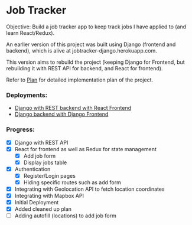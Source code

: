 # Job Tracker

Objective: Build a job tracker app to keep track jobs I have applied to (and learn React/Redux).

An earlier version of this project was built using Django (frontend and backend), which is alive at jobtracker-django.herokuapp.com.

This version aims to rebuild the project (keeping Django for Frontend, but rebuilding it with REST API for backend, and React for frontend).

Refer to [Plan](docs/plan.md) for detailed implementation plan of the project.

### Deployments:

- [Django with REST backend with React Frontend](https://jobtracker-react.herokuapp.com/)
- [Django backend with Django Frontend](https://jobtracker-django.herokuapp.com/)

### Progress:

- [x] Django with REST API
- [x] React for frontend as well as Redux for state management
  - [x] Add job form
  - [x] Display jobs table
- [x] Authentication
  - [x] Register/Login pages
  - [x] Hiding specific routes such as add form
- [x] Integrating with Geolocation API to fetch location coordinates
- [x] Integrating with Mapbox API
- [x] Initial Deployment
- [x] Added cleaned up plan
- [ ] Adding autofill (locations) to add job form
